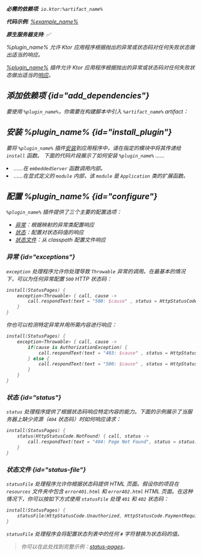 [//]: # (title: 状态页)

<show-structure for="chapter" depth="2"/>
<primary-label ref="server-plugin"/>

<var name="plugin_name" value="StatusPages"/>
<var name="package_name" value="io.ktor.server.plugins.statuspages"/>
<var name="artifact_name" value="ktor-server-status-pages"/>

<tldr>
<p>
<b>必需的依赖项</b>: <code>io.ktor:%artifact_name%</code>
</p>
<var name="example_name" value="status-pages"/>
<p>
    <b>代码示例</b>:
    <a href="https://github.com/ktorio/ktor-documentation/tree/%ktor_version%/codeSnippets/snippets/%example_name%">
        %example_name%
    </a>
</p>
<p>
    <b><Links href="/ktor/server-native" summary="Ktor 支持 Kotlin/Native，并且允许你在没有额外运行时或虚拟机的情况下运行服务器。">原生服务器</Links>支持</b>: ✅
</p>
</tldr>

<link-summary>
%plugin_name% 允许 Ktor 应用程序根据抛出的异常或状态码对任何失败状态做出适当的响应。
</link-summary>

[%plugin_name%](https://api.ktor.io/ktor-server/ktor-server-plugins/ktor-server-status-pages/io.ktor.server.plugins.statuspages/-status-pages.html) 插件允许 Ktor 应用程序根据抛出的异常或状态码对任何失败状态做出适当的[响应](server-responses.md)。

## 添加依赖项 {id="add_dependencies"}

<p>
    要使用 <code>%plugin_name%</code>，你需要在构建脚本中引入 <code>%artifact_name%</code> artifact：
</p>
<Tabs group="languages">
    <TabItem title="Gradle (Kotlin)" group-key="kotlin">
        <code-block lang="Kotlin" code="            implementation(&quot;io.ktor:%artifact_name%:$ktor_version&quot;)"/>
    </TabItem>
    <TabItem title="Gradle (Groovy)" group-key="groovy">
        <code-block lang="Groovy" code="            implementation &quot;io.ktor:%artifact_name%:$ktor_version&quot;"/>
    </TabItem>
    <TabItem title="Maven" group-key="maven">
        <code-block lang="XML" code="            &lt;dependency&gt;&#10;                &lt;groupId&gt;io.ktor&lt;/groupId&gt;&#10;                &lt;artifactId&gt;%artifact_name%-jvm&lt;/artifactId&gt;&#10;                &lt;version&gt;${ktor_version}&lt;/version&gt;&#10;            &lt;/dependency&gt;"/>
    </TabItem>
</Tabs>

## 安装 %plugin_name% {id="install_plugin"}

<p>
    要将 <code>%plugin_name%</code> 插件<a href="#install">安装</a>到应用程序中，请在指定的<Links href="/ktor/server-modules" summary="模块允许你通过对路由进行分组来组织你的应用程序。">模块</Links>中将其传递给 <code>install</code> 函数。
    下面的代码片段展示了如何安装 <code>%plugin_name%</code> ……
</p>
<list>
    <li>
        ……在 <code>embeddedServer</code> 函数调用内部。
    </li>
    <li>
        ……在显式定义的 <code>module</code> 内部，该 <code>module</code> 是 <code>Application</code> 类的扩展函数。
    </li>
</list>
<Tabs>
    <TabItem title="embeddedServer">
        <code-block lang="kotlin" code="            import io.ktor.server.engine.*&#10;            import io.ktor.server.netty.*&#10;            import io.ktor.server.application.*&#10;            import %package_name%.*&#10;&#10;            fun main() {&#10;                embeddedServer(Netty, port = 8080) {&#10;                    install(%plugin_name%)&#10;                    // ...&#10;                }.start(wait = true)&#10;            }"/>
    </TabItem>
    <TabItem title="module">
        <code-block lang="kotlin" code="            import io.ktor.server.application.*&#10;            import %package_name%.*&#10;            // ...&#10;            fun Application.module() {&#10;                install(%plugin_name%)&#10;                // ...&#10;            }"/>
    </TabItem>
</Tabs>

## 配置 %plugin_name% {id="configure"}

<code>%plugin_name%</code> 插件提供了三个主要的配置选项：

- [异常](#exceptions)：根据映射的异常类配置响应
- [状态](#status)：配置对状态码值的响应
- [状态文件](#status-file)：从 classpath 配置文件响应

### 异常 {id="exceptions"}

`exception` 处理程序允许你处理导致 `Throwable` 异常的调用。在最基本的情况下，可以为任何异常配置 `500` HTTP 状态码：

```kotlin
install(StatusPages) {
    exception<Throwable> { call, cause ->
        call.respondText(text = "500: $cause" , status = HttpStatusCode.InternalServerError)
    }
}
```

你也可以检测特定异常并用所需内容进行响应：

```kotlin
install(StatusPages) {
    exception<Throwable> { call, cause ->
        if(cause is AuthorizationException) {
            call.respondText(text = "403: $cause" , status = HttpStatusCode.Forbidden)
        } else {
            call.respondText(text = "500: $cause" , status = HttpStatusCode.InternalServerError)
        }
    }
}
```

### 状态 {id="status"}

`status` 处理程序提供了根据状态码响应特定内容的能力。下面的示例展示了当服务器上缺少资源（`404` 状态码）时如何响应请求：

```kotlin
install(StatusPages) {
    status(HttpStatusCode.NotFound) { call, status ->
        call.respondText(text = "404: Page Not Found", status = status)
    }
}
```

### 状态文件 {id="status-file"}

`statusFile` 处理程序允许你根据状态码提供 HTML 页面。假设你的项目在 `resources` 文件夹中包含 `error401.html` 和 `error402.html` HTML 页面。在这种情况下，你可以按如下方式使用 `statusFile` 处理 `401` 和 `402` 状态码：

```kotlin
install(StatusPages) {
    statusFile(HttpStatusCode.Unauthorized, HttpStatusCode.PaymentRequired, filePattern = "error#.html")
}
```

`statusFile` 处理程序会将配置状态列表中的任何 `#` 字符替换为状态码的值。

> 你可以在此处找到完整示例：[status-pages](https://github.com/ktorio/ktor-documentation/tree/%ktor_version%/codeSnippets/snippets/status-pages)。
